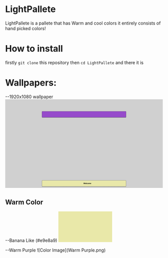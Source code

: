 # LightPallete
LightPallete is a pallete that has Warm and cool colors  it entirely  consists of hand picked colors!

# How to install


firstly `git clone` this repository
then `cd LightPallete`
and there it is


# Wallpapers:

--1920x1080 wallpaper
![Color Image](wallpaper1.png)



## Warm Color

--Banana Like (#e9e8a9)
![Color Image](banana.png)

--Warm Purple
![Color Image](Warm Purple.png) 

